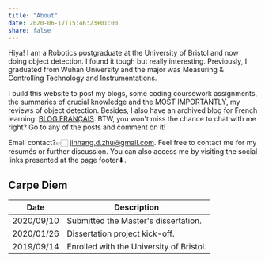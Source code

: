 ```yaml
---
title: "About"
date: 2020-06-17T15:46:23+01:00
share: false
---
```


Hiya! I am a Robotics postgraduate at the University of Bristol and now doing object detection. I found it tough but really interesting. Previously, I graduated from Wuhan University and the major was Measuring & Controlling Technology and Instrumentations.

I build this website to post my blogs, some coding coursework assignments, the summaries of crucial knowledge and the MOST IMPORTANTLY, my reviews of object detection. Besides, I also have an archived blog for French learning: [BLOG FRANÇAIS](https://zhujinhang.wordpress.com/). BTW, you won't miss the chance to chat with me right? Go to any of the posts and comment on it! 

Email contact?👉🏻 <a href="mailto:jinhang.d.zhu@gmail.com" target="_blank" rel="noopener">jinhang.d.zhu@gmail.com. Feel free to contact me for my résumés or further discussion. You can also access me by visiting the social links presented at the page footer⬇.</a>

<h2 class="viva-la-vida">Carpe Diem</h2>

| Date       | Description                              |
| ---------- | ---------------------------------------- |
| 2020/09/10 | Submitted the Master's dissertation.     |
| 2020/01/26 | Dissertation project kick-off.           |
| 2019/09/14 | Enrolled with the University of Bristol. |


